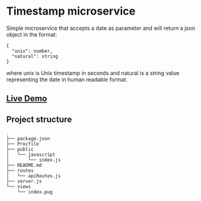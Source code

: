 # Timestamp microservice

Simple microservice that accepts a date as parameter and will return a json object in the format:  
```
{
  "unix": number,
  "natural": string
}
```
where unix is Unix timestamp in seconds and natural is a string value representing the date in human readable format.

## [Live Demo](https://timestamp-fc-api.herokuapp.com/)

## Project structure
```
.
├── package.json
├── Procfile
├── public
│   └── javascript
│       └── index.js
├── README.md
├── routes
│   └── apiRoutes.js
├── server.js
└── views
    └── index.pug
```